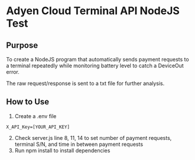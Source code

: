 # Adyen Cloud Terminal API NodeJS Test

## Purpose
To create a NodeJS program that automatically sends payment requests to a terminal repeatedly while monitoring battery level to catch a DeviceOut error.

The raw request/response is sent to a txt file for further analysis.

## How to Use
1. Create a .env file
```
X_API_Key=[YOUR_API_KEY]
```
2. Check server.js line 8, 11, 14 to set number of payment requests, terminal S/N, and time in between payment requests
3. Run npm install to install dependencies